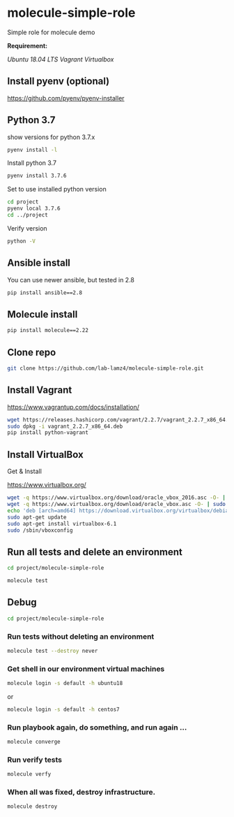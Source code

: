 # molecule-simple-role

Simple role for molecule demo 

**Requirement:** 

*Ubuntu 18.04 LTS*
*Vagrant*
*Virtualbox*

## Install pyenv (optional)

https://github.com/pyenv/pyenv-installer

## Python 3.7

show versions for python 3.7.x

```bash
pyenv install -l
```

Install python 3.7

```bash 
pyenv install 3.7.6
```

Set to use installed python version

```bash
cd project
pyenv local 3.7.6
cd ../project
```

Verify version

```bash
python -V
```

## Ansible install

You can use newer ansible, but tested in 2.8

```bash
pip install ansible==2.8
```

## Molecule install 

```bash
pip install molecule==2.22
```

## Clone repo

```bash
git clone https://github.com/lab-lamz4/molecule-simple-role.git
```

## Install Vagrant 

https://www.vagrantup.com/docs/installation/

```bash
wget https://releases.hashicorp.com/vagrant/2.2.7/vagrant_2.2.7_x86_64.deb
sudo dpkg -i vagrant_2.2.7_x86_64.deb
pip install python-vagrant
```

## Install VirtualBox

Get & Install 

https://www.virtualbox.org/

```bash
wget -q https://www.virtualbox.org/download/oracle_vbox_2016.asc -O- | sudo apt-key add -
wget -q https://www.virtualbox.org/download/oracle_vbox.asc -O- | sudo apt-key add -
echo 'deb [arch=amd64] https://download.virtualbox.org/virtualbox/debian bionic contrib >> /etc/apt/sources.list'
sudo apt-get update
sudo apt-get install virtualbox-6.1
sudo /sbin/vboxconfig
```

## Run all tests and delete an environment

```bash
cd project/molecule-simple-role
```

```bash
molecule test
```

## Debug 

```bash
cd project/molecule-simple-role
```

### Run tests without deleting an environment

```bash
molecule test --destroy never
```

### Get shell in our environment virtual machines 

```bash
molecule login -s default -h ubuntu18
```

or

```bash
molecule login -s default -h centos7
```

### Run playbook again, do something, and run again ...

```bash
molecule converge
```

### Run verify tests

```bash
molecule verfy
```

### When all was fixed, destroy infrastructure.

```bash
molecule destroy
```
